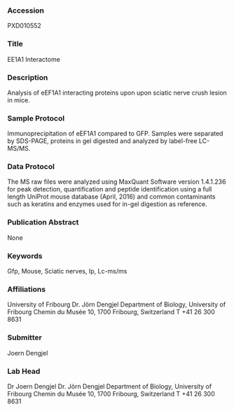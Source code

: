 ### Accession
PXD010552

### Title
EE1A1 Interactome

### Description
Analysis of eEF1A1 interacting proteins upon upon sciatic nerve crush lesion in mice.

### Sample Protocol
Immunoprecipitation of eEF1A1 compared to GFP. Samples were separated by SDS-PAGE, proteins in gel digested and analyzed by label-free LC-MS/MS.

### Data Protocol
The MS raw files were analyzed using MaxQuant Software version 1.4.1.236 for peak detection, quantification and peptide identification using a full length UniProt mouse database (April, 2016) and common contaminants such as keratins and enzymes used for in-gel digestion as reference.

### Publication Abstract
None

### Keywords
Gfp, Mouse, Sciatic nerves, Ip, Lc-ms/ms

### Affiliations
University of Fribourg
Dr. Jörn Dengjel Department of Biology, University of Fribourg  Chemin du Musée 10, 1700 Fribourg, Switzerland  T  +41 26 300 8631

### Submitter
Joern Dengjel

### Lab Head
Dr Joern Dengjel
Dr. Jörn Dengjel Department of Biology, University of Fribourg  Chemin du Musée 10, 1700 Fribourg, Switzerland  T  +41 26 300 8631


